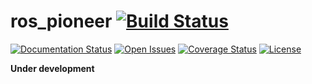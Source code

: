 # ros_pioneer [![Build Status](https://img.shields.io/travis/progtologist/ros_pioneer.svg)](https://travis-ci.org/progtologist/ros_pioneer)

[![Documentation Status](https://readthedocs.org/projects/ros_pioneer/badge/?version=latest)](http://ros_pioneer.readthedocs.org/)
[![Open Issues](https://img.shields.io/github/issues/progtologist/ros_pioneer.svg)](https://github.com/progtologist/ros_pioneer/issues)
[![Coverage Status](https://img.shields.io/coveralls/progtologist/ros_pioneer/master.svg)](https://coveralls.io/r/progtologist/ros_pioneer?branch=master)
[![License](https://img.shields.io/github/license/progtologist/ros_pioneer.svg)](https://github.com/progtologist/ros_pioneer/blob/master/LICENSE.md)

**Under development**
